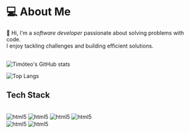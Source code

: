 # 💻 About Me  

👋 Hi, I'm a *software developer* passionate about solving problems with code.  
I enjoy tackling challenges and building efficient solutions.<br/>
<br/>


![Timóteo's GitHub stats](https://github-readme-stats.vercel.app/api?username=jrdimande&show_icons=true&theme=aura) 

![Top Langs](https://github-readme-stats.vercel.app/api/top-langs/?username=jrdimande&&=true&theme=aura)
## Tech Stack

<div style=" display: inline_block"><br/>
    <img align="center" alt="html5" src="https://img.shields.io/badge/Java-ED8B00?style=for-the-badge&logo=openjdk&logoColor=white" />
    <img align="center" alt="html5" src="https://img.shields.io/badge/Python-14354C?style=for-the-badge&logo=python&logoColor=white"/>
    <img align="center" alt="html5" src="https://img.shields.io/badge/Linux-FCC624?style=for-the-badge&logo=linux&logoColor=black"/>
    <img align="center" alt="html5" src="https://img.shields.io/badge/Ubuntu-E95420?style=for-the-badge&logo=ubuntu&logoColor=white"/><br/>
     <img align="center" alt="html5" src="https://img.shields.io/badge/GIT-E44C30?style=for-the-badge&logo=git&logoColor=white"/>
     <img align="center" alt="html5" src="https://img.shields.io/badge/PyCharm-000000.svg?&style=for-the-badge&logo=PyCharm&logoColor=white"/><br/>
    
</div>
